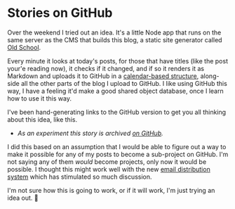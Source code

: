 # Stories on GitHub
Over the weekend I tried out an idea. It's a little Node app that runs on the same server as the CMS that builds this blog, a static site generator called <a href="https://github.com/scripting/oldSchoolBlog">Old School</a>. 

Every minute it looks at today's posts, for those that have titles (like the post your'e reading now), it checks if it changed, and if so it renders it as Markdown and uploads it to GitHub in a <a href="https://github.com/scripting/Scripting-News/tree/master/blog/stories/">calendar-based structure</a>, along-side all the other parts of the blog I upload to GitHub.  I like using GitHub this way, I have a feeling it'd make a good shared object database, once I learn how to use it this way.

I've been hand-generating links to the GitHub version to get you all thinking about this idea, like this. 
* <i>As an experiment this story is archived <a href="https://github.com/scripting/Scripting-News/blob/master/blog/stories/2019/10/14/a130849.md">on GitHub</a>.</i>

I did this based on an assumption that I would be able to figure out a way to make it possible for any of my posts to become a sub-project on GitHub. I'm not saying any of them <i>would</i> become projects, only now it would be possible. I thought this might work well with the new <a href="http://scripting.com/email/">email distribution system</a> which has stimulated so much discussion. 

I'm not sure how this is going to work, or if it will work, I'm just trying an idea out. :rocket:

